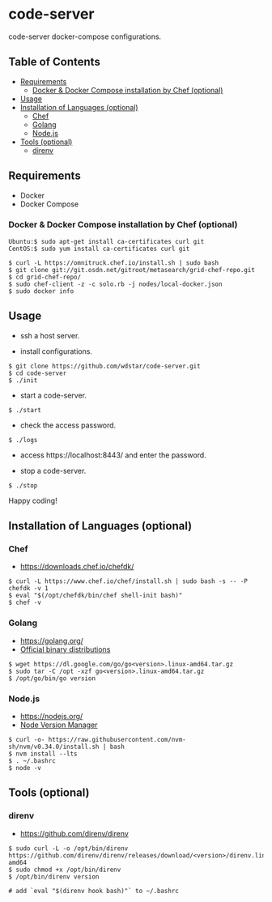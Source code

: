 # code-server

code-server docker-compose configurations.

## Table of Contents

- [Requirements](#requirements)
    - [Docker & Docker Compose installation by Chef (optional)](#docker--docker-compose-installation-by-chef-optional)
- [Usage](#usage)
- [Installation of Languages (optional)](#installation-of-languages-optional)
    - [Chef](#chef)
    - [Golang](#golang)
    - [Node.js](#nodejs)
- [Tools (optional)](#tools-optional)
    - [direnv](#direnv)

## Requirements

- Docker
- Docker Compose

### Docker & Docker Compose installation by Chef (optional)

```
Ubuntu:$ sudo apt-get install ca-certificates curl git
CentOS:$ sudo yum install ca-certificates curl git

$ curl -L https://omnitruck.chef.io/install.sh | sudo bash
$ git clone git://git.osdn.net/gitroot/metasearch/grid-chef-repo.git
$ cd grid-chef-repo/
$ sudo chef-client -z -c solo.rb -j nodes/local-docker.json
$ sudo docker info
```

## Usage

- ssh a host server.

- install configurations.

```
$ git clone https://github.com/wdstar/code-server.git
$ cd code-server
$ ./init
```

- start a code-server.

```
$ ./start
```

- check the access password.

```
$ ./logs
```

- access https://localhost:8443/ and enter the password.

- stop a code-server.

```
$ ./stop
```

Happy coding!

## Installation of Languages (optional)

### Chef

- https://downloads.chef.io/chefdk/

```
$ curl -L https://www.chef.io/chef/install.sh | sudo bash -s -- -P chefdk -v 1
$ eval "$(/opt/chefdk/bin/chef shell-init bash)"
$ chef -v
```

### Golang

- https://golang.org/
- [Official binary distributions](https://golang.org/dl/)

```
$ wget https://dl.google.com/go/go<version>.linux-amd64.tar.gz
$ sudo tar -C /opt -xzf go<version>.linux-amd64.tar.gz
$ /opt/go/bin/go version
```

### Node.js

- https://nodejs.org/
- [Node Version Manager](https://github.com/nvm-sh/nvm)

```
$ curl -o- https://raw.githubusercontent.com/nvm-sh/nvm/v0.34.0/install.sh | bash
$ nvm install --lts
$ . ~/.bashrc
$ node -v
```

## Tools (optional)

### direnv

- https://github.com/direnv/direnv

```
$ sudo curl -L -o /opt/bin/direnv https://github.com/direnv/direnv/releases/download/<version>/direnv.linux-amd64
$ sudo chmod +x /opt/bin/direnv
$ /opt/bin/direnv version

# add `eval "$(direnv hook bash)"` to ~/.bashrc
```
